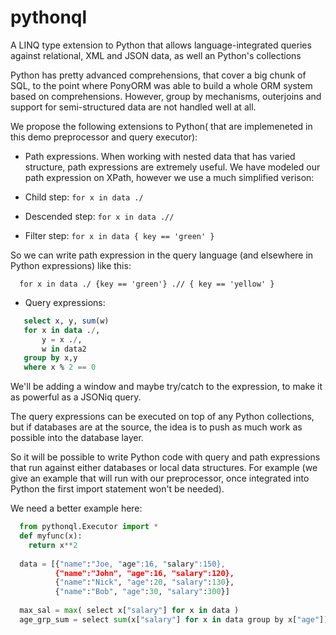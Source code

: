 # pythonql
A LINQ type extension to Python that allows language-integrated queries against relational, XML and JSON data, as well an Python's collections


Python has pretty advanced comprehensions, that cover a big chunk of SQL, to the point where PonyORM was able to build a whole ORM system based on comprehensions. However, group by mechanisms, outerjoins and support for semi-structured data are not handled well at all.


We propose the following extensions to Python( that are implemeneted in this demo preprocessor and query executor):

 - Path expressions. When working with nested data that has varied structure, path expressions are extremely useful. We have modeled our path expression on XPath, however we use a much simplified verison:

  - Child step:  ```for x in data ./``` 
  - Descended step: ```for x in data .//```
  - Filter step: ```for x in data { key == 'green' }```

So we can write path expression in the query language (and elsewhere in Python expressions) like this:
```
  for x in data ./ {key == 'green'} .// { key == 'yellow' }
```

 - Query expressions:
```sql
   select x, y, sum(w)
   for x in data ./,
       y = x ./,
       w in data2
   group by x,y
   where x % 2 == 0
```

We'll be adding a window and maybe try/catch to the expression, to make it as powerful as a JSONiq query.

The query expressions can be executed on top of any Python collections, but if databases are at the source, the
idea is to push as much work as possible into the database layer.

So it will be possible to write Python code with query and path expressions that run against either databases or local data structures.
For example (we give an example that will run with our preprocessor, once integrated into Python the first import statement won't be needed).

We need a better example here:
```python
  from pythonql.Executor import *
  def myfunc(x):
    return x**2
    
  data = [{"name":"Joe, "age":16, "salary":150},
          {"name":"John", "age":16, "salary":120},
          {"name":"Nick", "age":20, "salary":130},
          {"name":"Bob", "age":30, "salary":300}]
  
  max_sal = max( select x["salary"] for x in data )
  age_grp_sum = select sum(x["salary"] for x in data group by x["age"])
  ```
